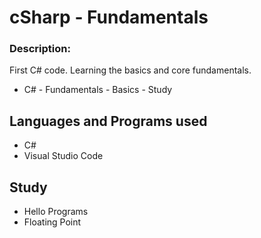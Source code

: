 # cSharp - Fundamentals
### Description:

First C# code. Learning the basics and core fundamentals. 
- C# - Fundamentals - Basics - Study 
 
## Languages and Programs used
- C#
- Visual Studio Code

## Study
- Hello Programs
- Floating Point
